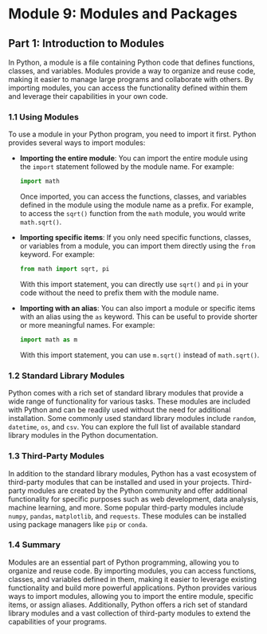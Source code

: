 # Module 9: Modules and Packages

## Part 1: Introduction to Modules

In Python, a module is a file containing Python code that defines functions, classes, and variables. Modules provide a way
to organize and reuse code, making it easier to manage large programs and collaborate with others. By importing modules, 
you can access the functionality defined within them and leverage their capabilities in your own code.

### 1.1 Using Modules

To use a module in your Python program, you need to import it first. Python provides several ways to import modules:

- **Importing the entire module**: You can import the entire module using the `import` statement followed by the module name.
For example:

    ```python
    import math
    ```

  Once imported, you can access the functions, classes, and variables defined in the module using the module name as a prefix. 
  For example, to access the `sqrt()` function from the `math` module, you would write `math.sqrt()`.


- **Importing specific items**: If you only need specific functions, classes, or variables from a module, you can import them directly
using the `from` keyword. For example:

    ```python
    from math import sqrt, pi
    ```

  With this import statement, you can directly use `sqrt()` and `pi` in your code without the need to prefix them with the module name.


- **Importing with an alias**: You can also import a module or specific items with an alias using the `as` keyword. This can be 
useful to provide shorter or more meaningful names. For example:

    ```python
    import math as m
    ```

  With this import statement, you can use `m.sqrt()` instead of `math.sqrt()`.

### 1.2 Standard Library Modules

Python comes with a rich set of standard library modules that provide a wide range of functionality for various tasks. 
These modules are included with Python and can be readily used without the need for additional installation. Some commonly used 
standard library modules include `random`, `datetime`, `os`, and `csv`. You can explore the full list of available standard 
library modules in the Python documentation.

### 1.3 Third-Party Modules

In addition to the standard library modules, Python has a vast ecosystem of third-party modules that can be installed and 
used in your projects. Third-party modules are created by the Python community and offer additional functionality for specific 
purposes such as web development, data analysis, machine learning, and more. Some popular third-party modules include `numpy`, 
`pandas`, `matplotlib`, and `requests`. These modules can be installed using package managers like `pip` or `conda`.

### 1.4 Summary

Modules are an essential part of Python programming, allowing you to organize and reuse code. By importing modules, you can 
access functions, classes, and variables defined in them, making it easier to leverage existing functionality and build more 
powerful applications. Python provides various ways to import modules, allowing you to import the entire module, specific items, 
or assign aliases. Additionally, Python offers a rich set of standard library modules and a vast collection of third-party modules
to extend the capabilities of your programs.
